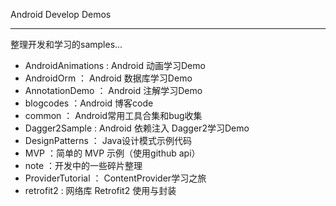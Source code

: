 Android Develop Demos

-----

整理开发和学习的samples...


- AndroidAnimations : Android 动画学习Demo
- AndroidOrm ： Android 数据库学习Demo
- AnnotationDemo ： Android 注解学习Demo
- blogcodes ：Android 博客code
- common ： Android常用工具合集和bug收集
- Dagger2Sample : Android 依赖注入 Dagger2学习Demo
- DesignPatterns ： Java设计模式示例代码
- MVP ：简单的 MVP 示例（使用github api）
- note ：开发中的一些碎片整理
- ProviderTutorial ： ContentProvider学习之旅
- retrofit2 : 网络库 Retrofit2 使用与封装

